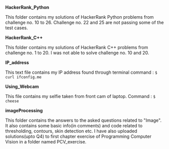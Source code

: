 **HackerRank_Python**

This folder contains my solutions of HackerRank Python problems from challenge no. 10 to 26. Challenge no. 22 and 25 are not passing some of the test cases.

**HackerRank_C++**

This folder contains my solutions of HackerRank C++ problems from challenge no. 1 to 20. I was not able to solve challenge no. 10 and 20.

**IP_address**

This text file contains my IP address found through terminal command : 
```$ curl ifconfig.me```

**Using_Webcam**

This file contains my selfie taken from front cam of laptop. Command :
```$ cheese```

**imageProcessing**

This folder contains the answers to the asked questions related to "Image". It also contains some basic info(in comments) and code related to thresholding, contours, skin detection etc. I have also uploaded solutions(upto Q4) to first chapter exercise of Programming Computer Vision in a folder named PCV_exercise.
